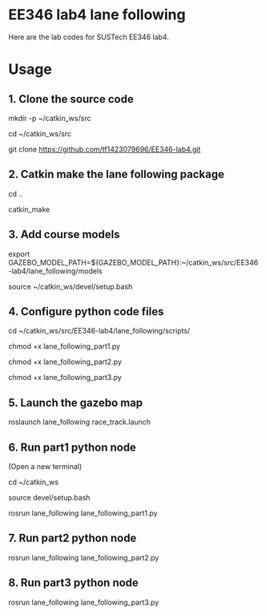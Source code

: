 # EE346 lab4 lane following
Here are the lab codes for SUSTech EE346 lab4.

# Usage

## 1. Clone the source code
  mkdir -p ~/catkin_ws/src

  cd ~/catkin_ws/src
  
  git clone https://github.com/tf1423079696/EE346-lab4.git
  
## 2. Catkin make the lane following package
  cd ..
  
  catkin_make

## 3. Add course models
  export GAZEBO_MODEL_PATH=${GAZEBO_MODEL_PATH}:~/catkin_ws/src/EE346-lab4/lane_following/models
  
  source ~/catkin_ws/devel/setup.bash
   
## 4. Configure python code files
  cd ~/catkin_ws/src/EE346-lab4/lane_following/scripts/
   
  chmod +x lane_following_part1.py
   
  chmod +x lane_following_part2.py
   
  chmod +x lane_following_part3.py
   
## 5. Launch the gazebo map
  roslaunch lane_following race_track.launch 
   
## 6. Run part1 python node  
  (Open a new terminal) 
   
  cd ~/catkin_ws
   
  source devel/setup.bash
   
  rosrun lane_following lane_following_part1.py
   
## 7. Run part2 python node
   
  rosrun lane_following lane_following_part2.py
   
## 8. Run part3 python node
   
  rosrun lane_following lane_following_part3.py
